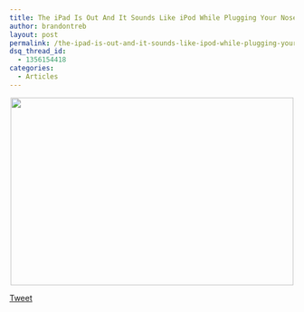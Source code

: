 ```yaml
---
title: The iPad Is Out And It Sounds Like iPod While Plugging Your Nose
author: brandontreb
layout: post
permalink: /the-ipad-is-out-and-it-sounds-like-ipod-while-plugging-your-nose
dsq_thread_id:
  - 1356154418
categories:
  - Articles
---
```

<p style="text-align: center;">
  <img class="aligncenter size-medium wp-image-762" title="appletabletb113" src="http://brandontreb.com/wp-content/uploads/2010/01/appletabletb113-500x332.jpg" alt="" width="500" height="332" />
</p>

<div style="">
  <a href="http://twitter.com/share" class="twitter-share-button" data-count="horizontal" data-text="The iPad Is Out And It Sounds Like iPod While Plugging Your Nose" data-url="http://brandontreb.com/the-ipad-is-out-and-it-sounds-like-ipod-while-plugging-your-nose"  data-via="brandontreb" data-related="brandontreb:">Tweet</a>
</div>